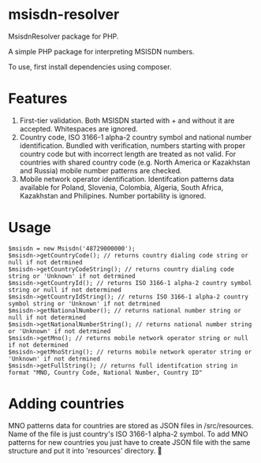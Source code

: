 msisdn-resolver
=============

MsisdnResolver package for PHP.

A simple PHP package for interpreting MSISDN numbers. 

To use, first install dependencies using composer. 

Features
==
1. First-tier validation. 
Both MSISDN started with + and without it are accepted. Whitespaces are ignored.
2. Country code, ISO 3166-1 alpha-2 country symbol and national number identification. 
Bundled with verification, numbers starting with proper country code but with incorrect length are treated as not valid. For countries with shared country code (e.g. North America or Kazakhstan and Russia) mobile number patterns are checked.
3. Mobile network operator identification. 
Identifcation patterns data available for Poland, Slovenia, Colombia, Algeria, South Africa, Kazakhstan and Philipines. Number portability is ignored.

Usage
==
    $msisdn = new Msisdn('48729000000');
    $msisdn->getCountryCode(); // returns country dialing code string or null if not detrmined
    $msisdn->getCountryCodeString(); // returns country dialing code string or 'Unknown' if not detrmined
    $msisdn->getCountryId(); // returns ISO 3166-1 alpha-2 country symbol string or null if not determined
    $msisdn->getCountryIdString(); // returns ISO 3166-1 alpha-2 country symbol string or 'Unknown' if not detrmined
    $msisdn->getNationalNumber(); // returns national number string or null if not determined
    $msisdn->getNationalNumberString(); // returns national number string or 'Unknown' if not detrmined  
    $msisdn->getMno(); // returns mobile network operator string or null if not determined
    $msisdn->getMnoString(); // returns mobile network operator string or 'Unknown' if not detrmined    
    $msisdn->getFullString(); // returns full identifcation string in format "MNO, Country Code, National Number, Country ID"
    
Adding countries
==
MNO patterns data for countries are stored as JSON files in /src/resources. Name of the file is just country's ISO 3166-1 alpha-2 symbol.
To add MNO patterns for new countries you just have to create JSON file with the same structure and put it into 'resources' directory.    